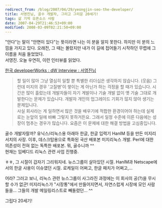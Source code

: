 ```yaml
---
redirect_from: /blog/2007/04/29/yeongjin-seo-the-developer/
title: 서영진님, 골수 개발자, 그리고 그리운 20세기!
tags: 삶 기억 오픈소스 사람
date: 2007-04-29T21:46:53+09:00
modified: 2008-03-09T02:21:50+09:00
---
```

"안다"는 말이 "안면이 있다"는 뜻이라면 나는 이 분을 알지 못한다. 하지만
이 분의 느낌을 가지고 있다. 오래전, 그 때는 몰랐지만 내가 이 길에
접어들기 시작하던 무렵에 그 이름을 처음 들었었다.  
서영진. 오늘 우연히, 이런 인터뷰를 읽었다.  
  
[한국 developerWorks : dW Interview : 서영진님](http://www.ibm.com/developerworks/kr/interview/2007_03.html)

> 할 일이 많아 그냥 열심히 일할 뿐 특별한 리더십은 생각하지 않습니다.
> (웃음) 그런데 미지의 경우 '고질병'이 쌓이는 게 아닌가 하는 걱정을
> 할 때가 있습니다. 시간은 많이 흘렀는데 개발자들이 자기 계발이나
> 기술 개발 없이 옛 기술 그대로 개발한다는 문제가 있습니다. 개발자
> 개인의 업그레이드 기회가 많지 않아 생기는 문제입니다.  
> 사실 회사라는 게 일하면서 많은 것을 배우기에 적합한 환경이어야
> 하는데 실제로는 눈앞의 일에 바빠 그렇지 못하거든요. 그래서 일정
> 수준에 이른 다음에는 성장이 멈추는 경우가 많습니다.  요즘은 이
> 문제에 대한 해결 방법을 고심중입니다.

골수 개발자랄까? 유닉스/리눅스용 아래아 한글, 한글 입력기 HanIM 등을
만든 미지리서치의 사장.  이후, 데스크탑용으로 특화된 국산 배포본
미지리눅스 개발. Perl에 대한 의존성이 전혀 없는 독특한 배포본.
뭐, 골수니까 ^^  
현재는 임베디드 리눅스 관련 사업 진행중.  
  
ㅎㅎ, 그 시절이 갑자기 그리워지네. 뉴스그룹이 살아있던 시절.
HanIM과 Netscape에서의 한글 사용이 이슈였던 시절. 로케일이 어쩌고,
한글 패치가 어쩌고,...

어라? 그러고 보니, 리눅스 관련 뉴스그룹이 사그라진 과정에는 이 회사의
공(?)을 무시할 수가 없군! 미지리눅스가 "시장통"에서 만들어지면서,
자연스럽게 시장에 모인 사람들을... 그들의 개발 메일링리스트로
빼돌렸던... ^^  
  
그립다 20세기!  

